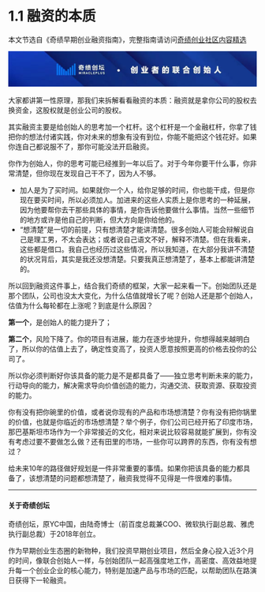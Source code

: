 # 1.1 融资的本质
本文节选自《奇绩早期创业融资指南》，完整指南请访问[奇绩创业社区内容精选](https://apply.miracleplus.com/high_quality_content?s=PRteam&source_customized=GitHub)

![image](https://github.com/MricalePlus/MiraclePlus/blob/main/images/%E5%A5%87%E7%BB%A91.jpeg?raw=true)

大家都讲第一性原理，那我们来拆解看看融资的本质：融资就是拿你公司的股权去换资金，这股权就是创业公司的股权。

其实融资主要是给创始人的思考加一个杠杆。这个杠杆是一个金融杠杆，你拿了钱把你的想法付诸实践，你对未来的想象有没有到位，你能不能把这个钱花好。如果你连自己都说服不了，那你可能没法开启融资。

你作为创始人，你的思考可能已经推到一年以后了。对于今年你要干什么事，你非常清楚，但你现在发现自己干不了，因为人不够。

- 加人是为了买时间。如果就你一个人，给你足够的时间，你也能干成，但是你现在要买时间，所以必须加人。加进来的这些人实质上是你思考的一种延展，因为他要帮你去干那些具体的事情，是你告诉他要做什么事情。当然一些细节的地方或许是他自己的判断，但大方向是你给他的。
- “想清楚”是一切的前提，只有想清楚才能讲清楚。很多创始人可能会辩解说自己是理工男，不太会表达；或者说自己语文不好，解释不清楚。但在我看来，这些都是借口。我自己也经历过这些情况，所以我知道，在大部分我讲不清楚的状况背后，其实是我还没想清楚。只要我真正想清楚了，基本上都能讲清楚的。

所以回到融资这件事上，结合我们奇绩的框架，大家一起来看一下。创始团队还是那个团队，公司也没太大变化，为什么估值就增长了呢？创始人还是那个创始人，估值为什么每轮都在上涨呢？到底是什么原因？

**第一个**，是创始人的能力提升了；

**第二个**，风险下降了。你的项目有进展，能力在逐步地提升，你想得越来越明白了，所以你的估值上去了，确定性变高了，投资人愿意按照更高的价格去投你的公司了。

所以你必须判断好你该具备的能力是不是都具备了——独立思考判断未来的能力，行动导向的能力，解决需求导向价值创造的能力，沟通交流、获取资源、获取投资的能力。

你有没有把你碗里的价值，或者说你现有的产品和市场想清楚？你有没有把你锅里的价值，也就是你临近的市场想清楚？举个例子，你们公司已经开拓了印度市场，那巴基斯坦市场作为一个非常接近的文化，相对来说比较容易就能扩展到，你有没有考虑过要不要做怎么做？还有田里的市场，一些你可以跨界的东西，你有没有想过？

给未来10年的路径做好规划是一件非常重要的事情。如果你把该具备的能力都具备了，该想清楚的问题都想清楚了，融资我觉得不见得是一件很难的事情。

---

#### 关于奇绩创坛

奇绩创坛，原YC中国，由陆奇博士（前百度总裁兼COO、微软执行副总裁、雅虎执行副总裁）于2018年创立。

作为早期创业生态圈的新物种，我们投资早期创业项目，然后全身心投入近3个月的时间，像联合创始人一样，与创始团队一起高强度地工作，高密度、高效益地提升每一个创业企业的核心能力，特别是加速产品与市场的匹配，以帮助团队在路演日获得下一轮融资。
